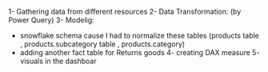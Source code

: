 1- Gathering data from different resources 
2- Data Transformation: (by Power Query)
3- Modelig: 
- snowflake schema cause I had to normalize these tables (products table , products.subcategory table , products.category)
- adding another fact table for Returns goods
4- creating DAX  measure
5- visuals in the dashboar

